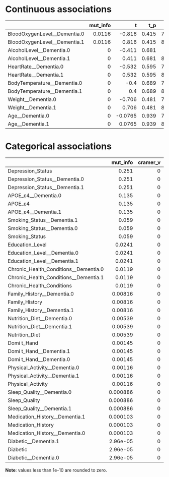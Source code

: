 # Continuous associations

|                              |   mut_info |       t |   t_p |        U |   U_p |      W |   W_p |   cohen_d |   AUROC |     corr |   corr_p |
|:-----------------------------|-----------:|--------:|------:|---------:|------:|-------:|------:|----------:|--------:|---------:|---------:|
| BloodOxygenLevel__Dementia.0 |     0.0116 | -0.816  | 0.415 | 7.53e+03 | 0.485 |  0.696 | 0.486 |   0.103   |   0.525 |  0.0515  |    0.415 |
| BloodOxygenLevel__Dementia.1 |     0.0116 |  0.816  | 0.415 | 8.33e+03 | 0.485 | -0.696 | 0.486 |  -0.103   |   0.525 | -0.0515  |    0.415 |
| AlcoholLevel__Dementia.0     |     0      | -0.411  | 0.681 | 7.7e+03  | 0.695 |  0.392 | 0.695 |   0.0519  |   0.514 |  0.026   |    0.681 |
| AlcoholLevel__Dementia.1     |     0      |  0.411  | 0.681 | 8.16e+03 | 0.695 | -0.392 | 0.695 |  -0.0519  |   0.514 | -0.026   |    0.681 |
| HeartRate__Dementia.0        |     0      | -0.532  | 0.595 | 7.63e+03 | 0.601 |  0.523 | 0.601 |   0.067   |   0.519 |  0.0336  |    0.596 |
| HeartRate__Dementia.1        |     0      |  0.532  | 0.595 | 8.23e+03 | 0.601 | -0.523 | 0.601 |  -0.067   |   0.519 | -0.0336  |    0.596 |
| BodyTemperature__Dementia.0  |     0      | -0.4    | 0.689 | 7.69e+03 | 0.681 |  0.411 | 0.681 |   0.0504  |   0.515 |  0.0253  |    0.69  |
| BodyTemperature__Dementia.1  |     0      |  0.4    | 0.689 | 8.17e+03 | 0.681 | -0.411 | 0.681 |  -0.0504  |   0.515 | -0.0253  |    0.69  |
| Weight__Dementia.0           |     0      | -0.706  | 0.481 | 7.53e+03 | 0.487 |  0.689 | 0.491 |   0.0893  |   0.525 |  0.0447  |    0.479 |
| Weight__Dementia.1           |     0      |  0.706  | 0.481 | 8.33e+03 | 0.487 | -0.689 | 0.491 |  -0.0893  |   0.525 | -0.0447  |    0.479 |
| Age__Dementia.0              |     0      | -0.0765 | 0.939 | 7.85e+03 | 0.894 |  0.134 | 0.894 |   0.00963 |   0.505 |  0.00483 |    0.939 |
| Age__Dementia.1              |     0      |  0.0765 | 0.939 | 8.01e+03 | 0.894 | -0.134 | 0.894 |  -0.00963 |   0.505 | -0.00483 |    0.939 |

# Categorical associations

|                                       |   mut_info |   cramer_v |        H |      H_p |
|:--------------------------------------|-----------:|-----------:|---------:|---------:|
| Depression_Status                     |   0.251    |          0 |   0      | 0        |
| Depression_Status__Dementia.0         |   0.251    |          0 |  31.9    | 1.61e-08 |
| Depression_Status__Dementia.1         |   0.251    |          0 |  24.6    | 7.11e-07 |
| APOE_ε4__Dementia.0                   |   0.135    |          0 |  13.8    | 0.000199 |
| APOE_ε4                               |   0.135    |          0 |   0      | 0        |
| APOE_ε4__Dementia.1                   |   0.135    |          0 |  19.5    | 9.88e-06 |
| Smoking_Status__Dementia.1            |   0.059    |          0 | 205      | 0        |
| Smoking_Status__Dementia.0            |   0.059    |          0 | 197      | 0        |
| Smoking_Status                        |   0.059    |          0 |   0      | 0        |
| Education_Level                       |   0.0241   |          0 |   0      | 0        |
| Education_Level__Dementia.0           |   0.0241   |          0 | 164      | 0        |
| Education_Level__Dementia.1           |   0.0241   |          0 | 170      | 0        |
| Chronic_Health_Conditions__Dementia.0 |   0.0119   |          0 |  11.5    | 0.000697 |
| Chronic_Health_Conditions__Dementia.1 |   0.0119   |          0 |  14.9    | 0.000116 |
| Chronic_Health_Conditions             |   0.0119   |          0 |   0      | 0        |
| Family_History__Dementia.0            |   0.00816  |          0 |   0.285  | 0.593    |
| Family_History                        |   0.00816  |          0 |   0      | 0        |
| Family_History__Dementia.1            |   0.00816  |          0 |   0.0317 | 0.859    |
| Nutrition_Diet__Dementia.0            |   0.00539  |          0 |  55.5    | 0        |
| Nutrition_Diet__Dementia.1            |   0.00539  |          0 |  62.1    | 0        |
| Nutrition_Diet                        |   0.00539  |          0 |   0      | 0        |
| Domi   t_Hand                         |   0.00145  |          0 |   0      | 0        |
| Domi   t_Hand__Dementia.1             |   0.00145  |          0 |   0.959  | 0.328    |
| Domi   t_Hand__Dementia.0             |   0.00145  |          0 |   0.0714 | 0.789    |
| Physical_Activity__Dementia.0         |   0.00116  |          0 |  36.6    | 1.43e-09 |
| Physical_Activity__Dementia.1         |   0.00116  |          0 |  42.4    | 0        |
| Physical_Activity                     |   0.00116  |          0 |   0      | 0        |
| Sleep_Quality__Dementia.0             |   0.000886 |          0 |   0.199  | 0.656    |
| Sleep_Quality                         |   0.000886 |          0 |   0      | 0        |
| Sleep_Quality__Dementia.1             |   0.000886 |          0 |   1.34   | 0.247    |
| Medication_History__Dementia.1        |   0.000103 |          0 |   0.792  | 0.373    |
| Medication_History                    |   0.000103 |          0 |   0      | 0        |
| Medication_History__Dementia.0        |   0.000103 |          0 |   0.0317 | 0.859    |
| Diabetic__Dementia.1                  |   2.96e-05 |          0 |   0.0713 | 0.789    |
| Diabetic                              |   2.96e-05 |          0 |   0      | 0        |
| Diabetic__Dementia.0                  |   2.96e-05 |          0 |   0.198  | 0.656    |

**Note**: values less than 1e-10 are rounded to zero.
